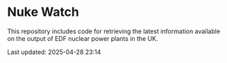# Nuke Watch

This repository includes code for retrieving the latest information available on the output of EDF nuclear power plants in the UK.

Last updated: 2025-04-28 23:14